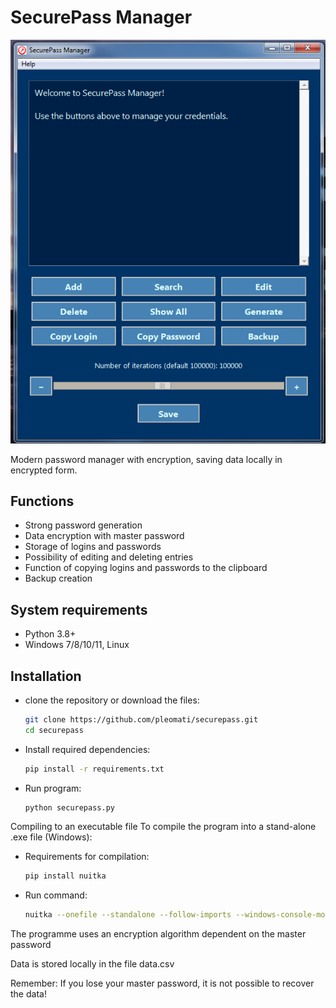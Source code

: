 # SecurePass Manager

![Application Screenshot](securepass.png) <!-- Add a screenshot if available -->

Modern password manager with encryption, saving data locally in encrypted form.

## Functions
- Strong password generation
- Data encryption with master password
- Storage of logins and passwords
- Possibility of editing and deleting entries
- Function of copying logins and passwords to the clipboard
- Backup creation

## System requirements
- Python 3.8+
- Windows 7/8/10/11, Linux

## Installation

- clone the repository or download the files:
   ```bash
   git clone https://github.com/pleomati/securepass.git
   cd securepass

- Install required dependencies:

   ```bash
   pip install -r requirements.txt

- Run program:

   ```bash
   python securepass.py

Compiling to an executable file
To compile the program into a stand-alone .exe file (Windows):

- Requirements for compilation:
    
    ```bash
    pip install nuitka

- Run command:

    ```bash
    nuitka --onefile --standalone --follow-imports --windows-console-mode=disable --windows-icon-from-ico=icon.ico --include-data-files=C:\Path\to\Icon\icon.ico=icon.ico --enable-plugin=tk-inter --include-package=pandas --enable-plugin=pylint-warnings SecurePass.py

The programme uses an encryption algorithm dependent on the master password

Data is stored locally in the file data.csv

Remember: If you lose your master password, it is not possible to recover the data!

